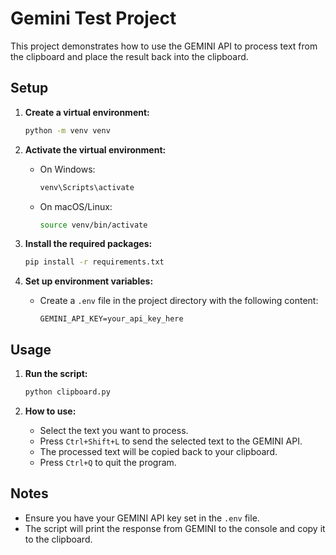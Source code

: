 # Gemini Test Project

This project demonstrates how to use the GEMINI API to process text from the clipboard and place the result back into the clipboard.

## Setup

1. **Create a virtual environment:**
    ```sh
    python -m venv venv
    ```

2. **Activate the virtual environment:**
    - On Windows:
        ```sh
        venv\Scripts\activate
        ```
    - On macOS/Linux:
        ```sh
        source venv/bin/activate
        ```

3. **Install the required packages:**
    ```sh
    pip install -r requirements.txt
    ```

4. **Set up environment variables:**
    - Create a `.env` file in the project directory with the following content:
        ```properties
        GEMINI_API_KEY=your_api_key_here
        ```

## Usage

1. **Run the script:**
    ```sh
    python clipboard.py
    ```

2. **How to use:**
    - Select the text you want to process.
    - Press `Ctrl+Shift+L` to send the selected text to the GEMINI API.
    - The processed text will be copied back to your clipboard.
    - Press `Ctrl+Q` to quit the program.

## Notes

- Ensure you have your GEMINI API key set in the `.env` file.
- The script will print the response from GEMINI to the console and copy it to the clipboard.

